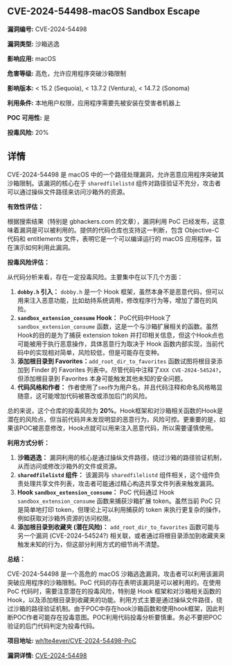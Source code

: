 ## CVE-2024-54498-macOS Sandbox Escape

**漏洞编号:** CVE-2024-54498

**漏洞类型:** 沙箱逃逸

**影响应用:** macOS

**危害等级:** 高危，允许应用程序突破沙箱限制

**影响版本:** < 15.2 (Sequoia), < 13.7.2 (Ventura), < 14.7.2 (Sonoma)

**利用条件:** 本地用户权限，应用程序需要先被安装在受害者机器上

**POC 可用性:** 是

**投毒风险:** 20%

## 详情

CVE-2024-54498 是 macOS 中的一个路径处理漏洞，允许恶意应用程序突破其沙箱限制。该漏洞的核心在于 `sharedfilelistd` 组件对路径验证不充分，攻击者可以通过操纵文件路径来访问沙箱外的资源。 

**有效性评估：**

根据搜索结果（特别是 gbhackers.com 的文章），漏洞利用 PoC 已经发布，这意味着漏洞是可以被利用的。提供的代码仓库也支持这一判断，包含 Objective-C 代码和 entitlements 文件，表明它是一个可以编译运行的 macOS 应用程序，旨在演示如何利用此漏洞。

**投毒风险评估：**

从代码分析来看，存在一定投毒风险。主要集中在以下几个方面：

1.  **`dobby.h` 引入：** `dobby.h` 是一个 Hook 框架，虽然本身不是恶意代码，但可以用来注入恶意功能，比如劫持系统调用，修改程序行为等，增加了潜在的风险。
2.  **`sandbox_extension_consume` Hook：** PoC代码中Hook了`sandbox_extension_consume` 函数，这是一个与沙箱扩展相关的函数。虽然Hook的目的是为了捕获 extension token 并打印相关信息，但这个Hook点也可能被用于执行恶意操作，具体恶意行为取决于 Hook 函数内部实现，当前代码中的实现相对简单，风险较低，但是可能存在变种。
3.  **添加根目录到 Favorites：**`add_root_dir_to_favorites` 函数试图将根目录添加到 Finder 的 Favorites 列表中。尽管代码中注释了`XXX CVE-2024-54524?`，但添加根目录到 Favorites 本身可能触发其他未知的安全问题。
4.  **代码风格和作者：** 作者使用了`seo`作为用户名，并且代码注释和命名风格略显随意，这可能增加代码被篡改或添加后门的风险。

总的来说，这个仓库的投毒风险为 **20%**。Hook框架和对沙箱相关函数的Hook是潜在的风险点，但当前代码并未发现明显的恶意行为，风险可控。更重要的是，如果该POC被恶意修改，Hook点就可以用来注入恶意代码，所以需要谨慎使用。

**利用方式分析：**

1.  **沙箱逃逸：** 漏洞利用的核心是通过操纵文件路径，绕过沙箱的路径验证机制，从而访问或修改沙箱外的文件或资源。
2.  **`sharedfilelistd` 组件：** 该漏洞与 `sharedfilelistd` 组件相关，这个组件负责处理共享文件列表，攻击者可能通过精心构造共享文件列表来触发漏洞。
3.  **Hook `sandbox_extension_consume`：** PoC 代码通过 Hook `sandbox_extension_consume` 函数来捕获沙箱扩展 token。虽然当前 PoC 只是简单地打印 token，但理论上可以利用捕获的 token 来执行更复杂的操作，例如获取对沙箱外资源的访问权限。
4.  **添加根目录到收藏夹 (潜在风险)：**  `add_root_dir_to_favorites` 函数可能与另一个漏洞 (CVE-2024-54524?) 相关联，或者通过将根目录添加到收藏夹来触发未知的行为，但这部分利用方式的细节尚不清楚。

**总结：**

CVE-2024-54498 是一个高危的 macOS 沙箱逃逸漏洞，攻击者可以利用该漏洞突破应用程序的沙箱限制。PoC 代码的存在表明该漏洞是可以被利用的。在使用 PoC 代码时，需要注意潜在的投毒风险，特别是 Hook 框架和对沙箱相关函数的 Hook，以及添加根目录到收藏夹的功能。利用方式主要是通过操纵文件路径，绕过沙箱的路径验证机制。由于POC中存在hook沙箱函数和使用hook框架，因此判断POC作者可能存在投毒意图。POC利用代码投毒分析要慎重。务必不要把POC验证的后门代码判定为投毒代码。

**项目地址:** [wh1te4ever/CVE-2024-54498-PoC](https://github.com/wh1te4ever/CVE-2024-54498-PoC)

**漏洞详情:** [CVE-2024-54498](https://nvd.nist.gov/vuln/detail/CVE-2024-54498)
